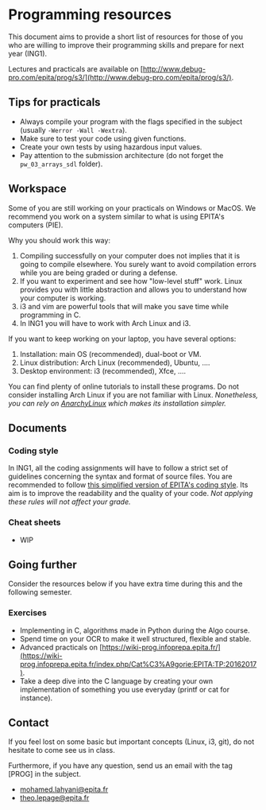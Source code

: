 #  Programming resources

This document aims to provide a short list of resources for those of you who are willing to improve their programming skills and prepare for next year (ING1).

Lectures and practicals are available on [http://www.debug-pro.com/epita/prog/s3/](http://www.debug-pro.com/epita/prog/s3/).

## Tips for practicals

- Always compile your program with the flags specified in the subject (usually `-Werror -Wall -Wextra`).
- Make sure to test your code using given functions.
- Create your own tests by using hazardous input values.
- Pay attention to the submission architecture (do not forget the `pw_03_arrays_sdl` folder).

## Workspace

Some of you are still working on your practicals on Windows or MacOS. We recommend you work on a system similar to what is using EPITA's computers (PIE).

Why you should work this way:
 1. Compiling successfully on your computer does not implies that it is going to compile elsewhere. You surely want to avoid compilation errors while you are being graded or during a defense.
 2. If you want to experiment and see how "low-level stuff" work. Linux provides you with little abstraction and allows you to understand how your computer is working.
 3. i3 and vim are powerful tools that will make you save time while programming in C.
 4. In ING1 you will have to work with Arch Linux and i3.

If you want to keep working on your laptop, you have several options:
1. Installation: main OS (recommended), dual-boot or VM.
2. Linux distribution: Arch Linux (recommended), Ubuntu, ....
3. Desktop environment: i3 (recommended), Xfce, ....

You can find plenty of online tutorials to install these programs. Do not consider installing Arch Linux if you are not familiar with Linux. *Nonetheless, you can rely on [AnarchyLinux](https://github.com/AnarchyLinux/installer) which makes its installation simpler.*

## Documents

### Coding style

In ING1, all the coding assignments will have to follow a strict set of guidelines concerning the syntax and format of source files. You are recommended to follow [this simplified version of EPITA's coding style](https://epita.thdoteo.com/coding-style). Its aim is to improve the readability and the quality of your code. *Not applying these rules will not affect your grade.*

### Cheat sheets

- WIP

## Going further

Consider the resources below if you have extra time during this and the following semester.

### Exercises

- Implementing in C, algorithms made in Python during the Algo course.
- Spend time on your OCR to make it well structured, flexible and stable.
- Advanced practicals on [https://wiki-prog.infoprepa.epita.fr/](https://wiki-prog.infoprepa.epita.fr/index.php/Cat%C3%A9gorie:EPITA:TP:20162017).
- Take a deep dive into the C language by creating your own implementation of something you use everyday (printf or cat for instance).

## Contact

If you feel lost on some basic but important concepts (Linux, i3, git), do not hesitate to come see us in class.

Furthermore, if you have any question, send us an email with the tag [PROG] in the subject.
- mohamed.lahyani@epita.fr
- theo.lepage@epita.fr
